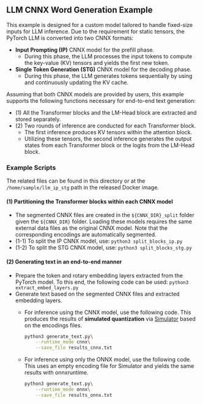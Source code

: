 ## LLM CNNX Word Generation Example

This example is designed for a custom model tailored to handle fixed-size inputs for LLM inference. Due to the requirement for static tensors, the PyTorch LLM is converted into two CNNX formats:
- **Input Prompting (IP)** CNNX model for the prefill phase.
    - During this phase, the LLM processes the input tokens to compute the key-value (KV) tensors and yields the first new token.
- **Single Token Generation (STG)** CNNX model for the decoding phase.
    - During this phase, the LLM generates tokens sequentially by using and continuously updating the KV cache.

Assuming that both CNNX models are provided by users, this example supports the following functions necessary for end-to-end text generation:
- (1) All the Transformer blocks and the LM-Head block are extracted and stored separately.
- (2) Two rounds of inference are conducted for each Transformer block.
    - The first inference produces KV tensors within the attention block.
    - Utilizing these tensors, the second inference generates the output states from each Transformer block or the logits from the LM-Head block.

### Example Scripts
The related files can be found in this directory or at the `/home/sample/llm_ip_stg` path in the released Docker image.

#### (1) Partitioning the Transformer blocks within each CNNX model

- The segmented CNNX files are created in the `${CNNX_DIR}_split` folder given the `${CNNX_DIR}` folder. Loading these models requires the same external data files as the original CNNX model. Note that the corresponding encodings are automatically segmented.
- (1-1) To split the IP CNNX model, use: `python3 split_blocks_ip.py`
- (1-2) To split the STG CNNX model, use: `python3 split_blocks_stg.py`

#### (2) Generating text in an end-to-end manner
- Prepare the token and rotary embedding layers extracted from the PyTorch model. To this end, the following code can be used: `python3 extract_embed_layers.py` 
- Generate text based on the segmented CNNX files and extracted embedding layers.
    - For inference using the CNNX model, use the following code. This produces the results of **simulated quantization** via [Simulator](https://ennamis.nota.ai/samsung_lsi/eht-docs/-/blob/master/simulator/simulator.md) based on the encodings files.

        ```bash
        python3 generate_text.py\
            --runtime_mode cnnx\
            --save_file results_cnnx.txt
        ```

    - For inference using only the ONNX model, use the following code. This uses an empty encoding file for Simulator and yields the same results with onnxruntime.       
     
        ```bash
        python3 generate_text.py\
            --runtime_mode onnx\
            --save_file results_onnx.txt
        ```        
